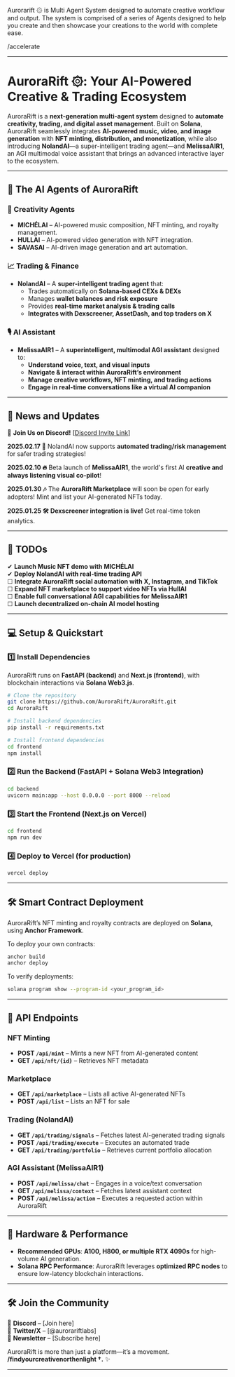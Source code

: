 Aurorarift ۞ is Multi Agent System designed to automate creative workflow and output. The system is comprised of a series of Agents designed to help you create and then showcase your creations to the world with complete ease. 



/accelerate


---

# **AuroraRift ۞: Your AI-Powered Creative & Trading Ecosystem**  


AuroraRift is a **next-generation multi-agent system** designed to **automate creativity, trading, and digital asset management**. Built on **Solana**, AuroraRift seamlessly integrates **AI-powered music, video, and image generation** with **NFT minting, distribution, and monetization**, while also introducing **NolandAI**—a super-intelligent trading agent—and **MelissaAIR1**, an AGI multimodal voice assistant that brings an advanced interactive layer to the ecosystem.  

---

## **🧠 The AI Agents of AuroraRift**  

### **🎨 Creativity Agents**  
- **MICHÉLAI** – AI-powered music composition, NFT minting, and royalty management.  
- **HULLAI** – AI-powered video generation with NFT integration.  
- **SAVASAI** – AI-driven image generation and art automation.  

### **📈 Trading & Finance**  
- **NolandAI** – A **super-intelligent trading agent** that:  
  - Trades automatically on **Solana-based CEXs & DEXs**  
  - Manages **wallet balances and risk exposure**  
  - Provides **real-time market analysis & trading calls**  
  - **Integrates with Dexscreener, AssetDash, and top traders on X**  

### **🎙️ AI Assistant**  
- **MelissaAIR1** – A **superintelligent, multimodal AGI assistant** designed to:  
  - **Understand voice, text, and visual inputs**  
  - **Navigate & interact within AuroraRift’s environment**  
  - **Manage creative workflows, NFT minting, and trading actions**  
  - **Engage in real-time conversations like a virtual AI companion**  

---

## **🚀 News and Updates**  

📌 **Join Us on Discord!** [[Discord Invite Link](https://discord.gg/8r7afma9)]  

**2025.02.17 🎉** NolandAI now supports **automated trading/risk management** for safer trading strategies!  

**2025.02.10 🔥** Beta launch of **MelissaAIR1**, the world's first AI **creative and always listening visual co-pilot**!  

**2025.01.30 🎶** The **AuroraRift Marketplace** will soon be open for early adopters! Mint and list your AI-generated NFTs today.  

**2025.01.25 🛠️** **Dexscreener integration is live!** Get real-time token analytics.  

---

## **📝 TODOs**  

✔ **Launch Music NFT demo with MICHÉLAI**  
✔ **Deploy NolandAI with real-time trading API**  
☐ **Integrate AuroraRift social automation with X, Instagram, and TikTok**  
☐ **Expand NFT marketplace to support video NFTs via HullAI**  
☐ **Enable full conversational AGI capabilities for MelissaAIR1**  
☐ **Launch decentralized on-chain AI model hosting**  

---

## **💻 Setup & Quickstart**  

### **1️⃣ Install Dependencies**  
AuroraRift runs on **FastAPI (backend)** and **Next.js (frontend)**, with blockchain interactions via **Solana Web3.js**.  

```bash
# Clone the repository
git clone https://github.com/AuroraRift/AuroraRift.git
cd AuroraRift

# Install backend dependencies
pip install -r requirements.txt

# Install frontend dependencies
cd frontend
npm install
```

### **2️⃣ Run the Backend (FastAPI + Solana Web3 Integration)**  

```bash
cd backend
uvicorn main:app --host 0.0.0.0 --port 8000 --reload
```

### **3️⃣ Start the Frontend (Next.js on Vercel)**  

```bash
cd frontend
npm run dev
```

### **4️⃣ Deploy to Vercel (for production)**  

```bash
vercel deploy
```

---

## **🛠️ Smart Contract Deployment**  

AuroraRift’s NFT minting and royalty contracts are deployed on **Solana**, using **Anchor Framework**.  

To deploy your own contracts:  

```bash
anchor build
anchor deploy
```

To verify deployments:  

```bash
solana program show --program-id <your_program_id>
```

---

## **📡 API Endpoints**  

### **NFT Minting**  

- **POST `/api/mint`** – Mints a new NFT from AI-generated content  
- **GET `/api/nft/{id}`** – Retrieves NFT metadata  

### **Marketplace**  

- **GET `/api/marketplace`** – Lists all active AI-generated NFTs  
- **POST `/api/list`** – Lists an NFT for sale  

### **Trading (NolandAI)**  

- **GET `/api/trading/signals`** – Fetches latest AI-generated trading signals  
- **POST `/api/trading/execute`** – Executes an automated trade  
- **GET `/api/trading/portfolio`** – Retrieves current portfolio allocation  

### **AGI Assistant (MelissaAIR1)**  

- **POST `/api/melissa/chat`** – Engages in a voice/text conversation  
- **GET `/api/melissa/context`** – Fetches latest assistant context  
- **POST `/api/melissa/action`** – Executes a requested action within AuroraRift  

---

## **🌟 Hardware & Performance**  

- **Recommended GPUs**: **A100, H800, or multiple RTX 4090s** for high-volume AI generation.  
- **Solana RPC Performance**: AuroraRift leverages **optimized RPC nodes** to ensure low-latency blockchain interactions.  

---

## **🛠️ Join the Community**  

💬 **Discord** – [Join here]  
📢 **Twitter/X** – [@aurorariftlabs]  
📰 **Newsletter** – [Subscribe here]  

AuroraRift is more than just a platform—it’s a movement. **/findyourcreativenorthenlight †.** ✨  

---


